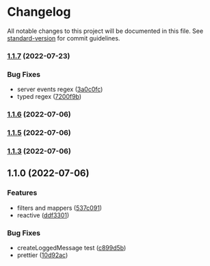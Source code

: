 # Changelog

All notable changes to this project will be documented in this file. See [standard-version](https://github.com/conventional-changelog/standard-version) for commit guidelines.

### [1.1.7](https://github.com/lordsequoia/minecraft-server-logs/compare/v1.1.6...v1.1.7) (2022-07-23)


### Bug Fixes

* server events regex ([3a0c0fc](https://github.com/lordsequoia/minecraft-server-logs/commit/3a0c0fc3e261703501efd2251cd9f6a48a470852))
* typed regex ([7200f9b](https://github.com/lordsequoia/minecraft-server-logs/commit/7200f9b7e81f5432fa2d5eda095324a4478dc226))

### [1.1.6](https://github.com/lordsequoia/minecraft-server-logs/compare/v1.1.5...v1.1.6) (2022-07-06)

### [1.1.5](https://github.com/lordsequoia/minecraft-server-logs/compare/v1.1.3...v1.1.5) (2022-07-06)

### [1.1.3](https://github.com/lordsequoia/minecraft-server-logs/compare/v1.1.0...v1.1.3) (2022-07-06)

## 1.1.0 (2022-07-06)


### Features

* filters and mappers ([537c091](https://github.com/lordsequoia/minecraft-server-logs/commit/537c0910211cf413e86cc9dafd38b541e57b975e))
* reactive ([ddf3301](https://github.com/lordsequoia/minecraft-server-logs/commit/ddf3301ff4bd3ed990b85056c248d6800fc190a8))


### Bug Fixes

* createLoggedMessage test ([c899d5b](https://github.com/lordsequoia/minecraft-server-logs/commit/c899d5b96902408c58b4a62546cc47ef5858b27b))
* prettier ([10d92ac](https://github.com/lordsequoia/minecraft-server-logs/commit/10d92ac20747f56ff163c3d6137dcf39daab2b0f))
